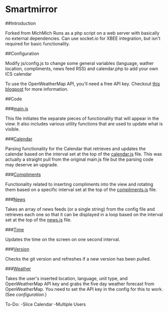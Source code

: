 Smartmirror
===========

##Introduction

Forked from MichMich
Runs as a php script on a web server with basically no external dependencies. Can use socket.io for XBEE integration, but isn't required for basic functionality.


##Configuration

Modify js/config.js to change some general variables (language, wather location, compliments, news feed RSS) and calendar.php to add your own ICS calendar

To use the OpenWeatherMap API, you'll need a free API key. Checkout [this blogpost](http://michaelteeuw.nl/post/131504229357/what-happened-to-the-weather) for more information.

##Code

###[main.js](js/main.js)

This file initiates the separate pieces of functionality that will appear in the view.  It also includes various utility functions that are used to update what is visible.

###[Calendar](js/calendar)

Parsing functionality for the Calendar that retrieves and updates the calendar based on the interval set at the top of the [calendar.js](js/calendar/calendar.js) file. This was actually a straight pull from the original main.js file but the parsing code may deserve an upgrade.

###[Compliments](js/compliments)

Functionality related to inserting compliments into the view and rotating them based on a specific interval set at the top of the [compliments.js](js/compliments/compliments.js) file.

###[News](js/news)

Takes an array of news feeds (or a single string) from the config file and retrieves each one so that it can be displayed in a loop based on the interval set at the top of the [news.js](js/news/news.js) file.

###[Time](js/time)

Updates the time on the screen on one second interval.

###[Version](js/version)

Checks the git version and refreshes if a new version has been pulled.

###[Weather](js/weather)

Takes the user's inserted location, language, unit type, and OpenWeatherMap API key and grabs the five day weather forecast from OpenWeatherMap. You need to set the API key in the config for this to work. (See *configuration*.)



To-Do:
-Slice Calendar
-Multiple Users